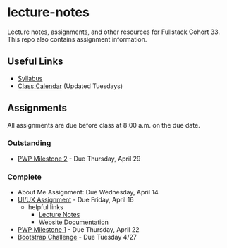 # lecture-notes
Lecture notes, assignments, and other resources for Fullstack Cohort 33. This repo also contains assignment information.

## Useful Links
* [Syllabus](http://ddc-web-curriculum.cnm.edu/syllabus/)
* [Class Calendar](https://calendar.google.com/calendar?cid=Ym9vdGNhbXBjb2RlcnNAZ21haWwuY29t) (Updated Tuesdays)

## Assignments
All assignments are due before class at 8:00 a.m. on the due date.

### Outstanding 
* [PWP Milestone 2](http://ddc-web-curriculum.cnm.edu/pwp-milestone-two/) - Due Thursday, April 29

### Complete
* About Me Assignment: Due Wednesday, April 14 
* [UI/UX Assignment](https://classroom.github.com/a/nwrTcz7a) - Due Friday, April 16 
    * helpful links
        * [Lecture Notes](./week-01/ui-ux/ui-ux.md)
        * [Website Documentation](http://ddc-web-curriculum.cnm.edu/intro-to-ux/)
* [PWP Milestone 1](http://ddc-web-curriculum.cnm.edu/pwp-milestone-one/) - Due Thursday, April 22
* [Bootstrap Challenge](https://classroom.github.com/a/aN8NPxyv) - Due Tuesday 4/27
